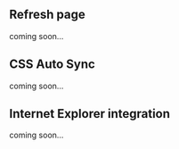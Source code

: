 ﻿<properties
	pageTitle="Browser Link"
	description="Visual Studio creates a bi-directional web socket channel to any browser or emulator. That socket is called BrowserLink."
	slug="browser-link"
	keywords="browserlink, web socket, browsersync"
/>

## Refresh page
coming soon...

## CSS Auto Sync
coming soon...

## Internet Explorer integration
coming soon...